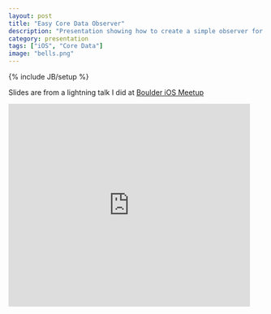 ```yaml
---
layout: post
title: "Easy Core Data Observer"
description: "Presentation showing how to create a simple observer for Core Data changes"
category: presentation 
tags: ["iOS", "Core Data"]
image: "bells.png"
---
```

{% include JB/setup %}

Slides are from a lightning talk I did at [Boulder iOS Meetup](http://www.meetup.com/Boulder-iOS/)

<iframe src="http://www.slideshare.net/slideshow/embed_code/34221684" width="476" height="400" frameborder="0" marginwidth="0" marginheight="0" scrolling="no"> </iframe>
